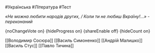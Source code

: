 #Українська #Література #Тест

*«Не можна любити народів других, / Коли ти не любиш Вкраїну!...» - переконаний*

{noChangeVote on}
{hideProgress on}
{shareEnable off}
{hideCount on}

[[Володимир Сосюра]]
[[Василь Симоненко]]
[[Андрій Малишко]]
[[Василь Стус]]
[[Павло Тичина]]
